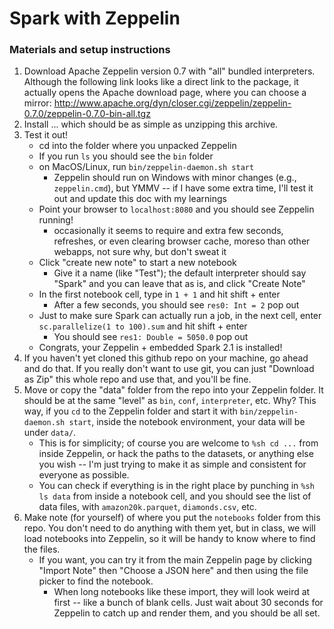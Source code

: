# Spark with Zeppelin 

### Materials and setup instructions

1. Download Apache Zeppelin version 0.7 with "all" bundled interpreters. Although the following link looks like a direct link to the package, it actually opens the Apache download page, where you can choose a mirror:  http://www.apache.org/dyn/closer.cgi/zeppelin/zeppelin-0.7.0/zeppelin-0.7.0-bin-all.tgz
2. Install ... which should be as simple as unzipping this archive.
3. Test it out! 
	* cd into the folder where you unpacked Zeppelin
	* If you run `ls` you should see the `bin` folder
	* on MacOS/Linux, run `bin/zeppelin-daemon.sh start`
		* Zeppelin should run on Windows with minor changes (e.g., `zeppelin.cmd`), but YMMV -- if I have some extra time, I'll test it out and update this doc with my learnings
	* Point your browser to `localhost:8080` and you should see Zeppelin running!
		* occasionally it seems to require and extra few seconds, refreshes, or even clearing browser cache, moreso than other webapps, not sure why, but don't sweat it
	* Click "create new note" to start a new notebook
		* Give it a name (like "Test"); the default interpreter should say "Spark" and you can leave that as is, and click "Create Note"
	* In the first notebook cell, type in `1 + 1` and hit shift + enter
		* After a few seconds, you should see `res0: Int = 2` pop out
	* Just to make sure Spark can actually run a job, in the next cell, enter `sc.parallelize(1 to 100).sum` and hit shift + enter
		* You should see `res1: Double = 5050.0` pop out
	* Congrats, your Zeppelin + embedded Spark 2.1 is installed!
4. If you haven't yet cloned this github repo on your machine, go ahead and do that. If you really don't want to use git, you can just "Download as Zip" this whole repo and use that, and you'll be fine.
5. Move or copy the "data" folder from the repo into your Zeppelin folder. It should be at the same "level" as `bin`, `conf`, `interpreter`, etc. Why? This way, if you `cd` to the Zeppelin folder and start it with `bin/zeppelin-daemon.sh start`, inside the notebook environment, your data will be under `data/`.
	* This is for simplicity; of course you are welcome to `%sh cd ...` from inside Zeppelin, or hack the paths to the datasets, or anything else you wish -- I'm just trying to make it as simple and consistent for everyone as possible.
	* You can check if everything is in the right place by punching in `%sh ls data` from inside a notebook cell, and you should see the list of data files, with `amazon20k.parquet`, `diamonds.csv`, etc.
6. Make note (for yourself) of where you put the `notebooks` folder from this repo. You don't need to do anything with them yet, but in class, we will load notebooks into Zeppelin, so it will be handy to know where to find the files.
	* If you want, you can try it from the main Zeppelin page by clicking "Import Note" then "Choose a JSON here" and then using the file picker to find the notebook.
		* When long notebooks like these import, they will look weird at first -- like a bunch of blank cells. Just wait about 30 seconds for Zeppelin to catch up and render them, and you should be all set.


